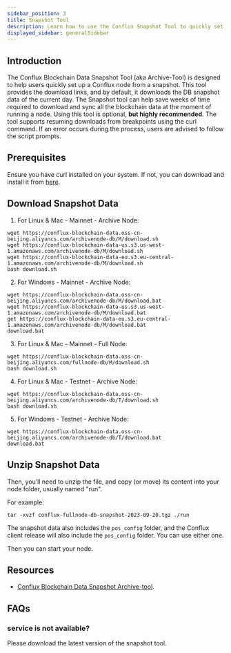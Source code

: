 ```yaml
---
sidebar_position: 3
title: Snapshot Tool
description: Learn how to use the Conflux Snapshot Tool to quickly set up a Conflux node from a snapshot.
displayed_sidebar: generalSidebar
---
```


## Introduction

The Conflux Blockchain Data Snapshot Tool (aka Archive-Tool) is designed to help users quickly set up a Conflux node from a snapshot. This tool provides the download links, and by default, it downloads the DB snapshot data of the current day. The Snapshot tool can help save weeks of time required to download and sync all the blockchain data at the moment of running a node. Using this tool is optional, **but highly recommended**. The tool supports resuming downloads from breakpoints using the curl command. If an error occurs during the process, users are advised to follow the script prompts.

## Prerequisites

Ensure you have curl installed on your system. If not, you can download and install it from [here](https://curl.se/).

## Download Snapshot Data

1. For Linux & Mac - Mainnet - Archive Node:

```shell
wget https://conflux-blockchain-data.oss-cn-beijing.aliyuncs.com/archivenode-db/M/download.sh
wget https://conflux-blockchain-data-us.s3.us-west-1.amazonaws.com/archivenode-db/M/download.sh
wget https://conflux-blockchain-data-eu.s3.eu-central-1.amazonaws.com/archivenode-db/M/download.sh
bash download.sh 
```

2. For Windows - Mainnet - Archive Node:

```shell
wget https://conflux-blockchain-data.oss-cn-beijing.aliyuncs.com/archivenode-db/M/download.bat
wget https://conflux-blockchain-data-us.s3.us-west-1.amazonaws.com/archivenode-db/M/download.bat
get https://conflux-blockchain-data-eu.s3.eu-central-1.amazonaws.com/archivenode-db/M/download.bat
download.bat 
```

3. For Linux & Mac - Mainnet - Full Node:
```shell
wget https://conflux-blockchain-data.oss-cn-beijing.aliyuncs.com/fullnode-db/M/download.sh
bash download.sh 
```

4. For Linux & Mac - Testnet - Archive Node:
```shell
wget https://conflux-blockchain-data.oss-cn-beijing.aliyuncs.com/archivenode-db/T/download.sh
bash download.sh 
```

5. For Windows - Testnet - Archive Node:
```shell
wget https://conflux-blockchain-data.oss-cn-beijing.aliyuncs.com/archivenode-db/T/download.bat
download.bat 
```

## Unzip Snapshot Data

Then, you’ll need to unzip the file, and copy (or move) its content into your node folder, usually named "run".

For example:

```shell
tar -xvzf conflux-fullnode-db-snapshot-2023-09-20.tgz ./run
```

The snapshot data also includes the `pos_config` folder, and the Conflux client release will also include the `pos_config` folder. You can use either one.

Then you can start your node.

## Resources

- [Conflux Blockchain Data Snapshot Archive-tool](https://github.com/conflux-fans/archive-tool).

## FAQs

### service is not available?

Please download the latest version of the snapshot tool.